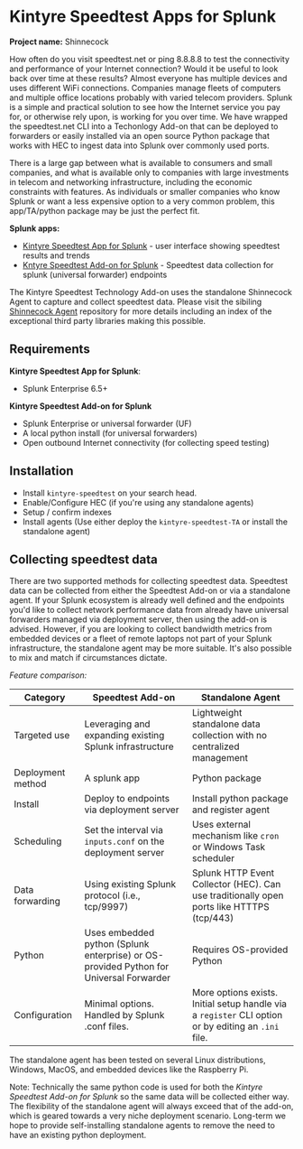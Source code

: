 # Kintyre Speedtest Apps for Splunk

**Project name:**  Shinnecock

How often do you visit speedtest.net or ping 8.8.8.8 to test the connectivity and performance of your Internet connection?  Would it be useful to look back over time at these results?  Almost everyone has multiple devices and uses different WiFi connections. Companies manage fleets of computers and multiple office locations probably with varied telecom providers.  Splunk is a simple and practical solution to see how the Internet service you pay for, or otherwise rely upon, is working for you over time.  We have wrapped the speedtest.net CLI into a Techonlogy Add-on that can be deployed to forwarders or easily installed via an open source Python package that works with HEC to ingest data into Splunk over commonly used ports.

There is a large gap between what is available to consumers and small companies, and what is available only to companies with large investments in telecom and networking infrastructure, including the economic constraints with features.  As individuals or smaller companies who know Splunk or want a less expensive option to a very common problem, this app/TA/python package may be just the perfect fit.

**Splunk apps:**

 * [Kintyre Speedtest App for Splunk](./kintyre-speedtest) - user interface showing speedtest results
   and trends
 * [Kntyre Speedtest Add-on for Splunk](./kintyre-speedtest-TA) - Speedtest data collection for
   splunk (universal forwarder) endpoints

The Kintyre Speedtest Technology Add-on uses the standalone Shinnecock Agent to capture and collect
speedtest data.  Please visit the sibiling [Shinnecock Agent][shinnecock-agent-repo] repository for
more details including an index of the exceptional third party libraries making this possible.

## Requirements

**Kintyre Speedtest App for Splunk**:

  * Splunk Enterprise 6.5+

**Kintyre Speedtest Add-on for Splunk**

  * Splunk Enterprise or universal forwarder (UF)
  * A local python install (for universal forwarders)
  * Open outbound Internet connectivity (for collecting speed testing)

## Installation

 * Install `kintyre-speedtest` on your search head.
 * Enable/Configure HEC (if you're using any standalone agents)
 * Setup / confirm indexes
 * Install agents (Use either deploy the `kintyre-speedtest-TA` or install the standalone agent) 


## Collecting speedtest data

There are two supported methods for collecting speedtest data.  Speedtest data can be collected from
either the Speedtest Add-on or via a standalone agent.  If your Splunk ecosystem is already well
defined and the endpoints you'd like to collect network performance data from already have universal forwarders
managed via deployment server, then using the add-on is advised.  However, if you are looking
to collect bandwidth metrics from embedded devices or a fleet of remote laptops not part of
your Splunk infrastructure, the standalone agent may be more suitable.  It's also possible to
mix and match if circumstances dictate.

_Feature comparison:_

| Category | Speedtest Add-on | Standalone Agent |
| -------- | ---------------- | -----------------|
| Targeted use | Leveraging and expanding existing Splunk infrastructure | Lightweight standalone data collection with no centralized management |
| Deployment method | A splunk app | Python package |
| Install | Deploy to endpoints via deployment server | Install python package and register agent |
| Scheduling | Set the interval via `inputs.conf` on the deployment server | Uses external mechanism like `cron` or Windows Task scheduler |
| Data forwarding | Using existing Splunk protocol (i.e., tcp/9997) | Splunk HTTP Event Collector (HEC).  Can use traditionally open ports like HTTTPS (tcp/443) |
| Python | Uses embedded python (Splunk enterprise) or OS-provided Python for Universal Forwarder | Requires OS-provided Python |
| Configuration | Minimal options.  Handled by Splunk .conf files. | More options exists.  Initial setup handle via a `register` CLI option or by editing an `.ini` file. |

The standalone agent has been tested on several Linux distributions, Windows, MacOS, and embedded
devices like the Raspberry Pi.

Note:  Technically the same python code is used for both the *Kintyre Speedtest Add-on for Splunk*
so the same data will be collected either way.  The flexibility of the standalone agent will always
exceed that of the add-on, which is geared towards a very niche deployment scenario.  Long-term we
hope to provide self-installing standalone agents to remove the need to have an existing python
deployment.



[shinnecock-agent-repo]: https://github.com/Kintyre/shinnecock-agent
